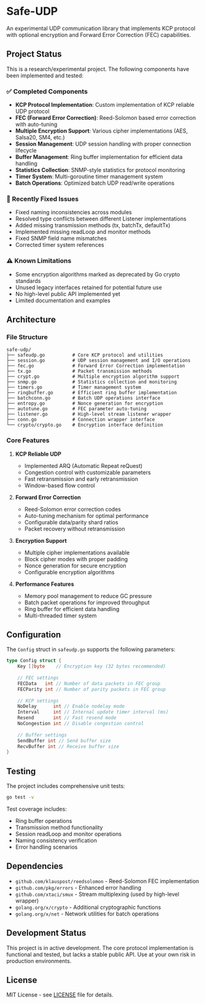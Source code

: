 # Safe-UDP

An experimental UDP communication library that implements KCP protocol with optional encryption and Forward Error Correction (FEC) capabilities.

## Project Status

This is a research/experimental project. The following components have been implemented and tested:

### ✅ Completed Components

- **KCP Protocol Implementation**: Custom implementation of KCP reliable UDP protocol
- **FEC (Forward Error Correction)**: Reed-Solomon based error correction with auto-tuning
- **Multiple Encryption Support**: Various cipher implementations (AES, Salsa20, SM4, etc.)
- **Session Management**: UDP session handling with proper connection lifecycle
- **Buffer Management**: Ring buffer implementation for efficient data handling
- **Statistics Collection**: SNMP-style statistics for protocol monitoring
- **Timer System**: Multi-goroutine timer management system
- **Batch Operations**: Optimized batch UDP read/write operations

### 🔧 Recently Fixed Issues

- Fixed naming inconsistencies across modules
- Resolved type conflicts between different Listener implementations
- Added missing transmission methods (tx, batchTx, defaultTx)
- Implemented missing readLoop and monitor methods
- Fixed SNMP field name mismatches
- Corrected timer system references

### ⚠️ Known Limitations

- Some encryption algorithms marked as deprecated by Go crypto standards
- Unused legacy interfaces retained for potential future use
- No high-level public API implemented yet
- Limited documentation and examples

## Architecture

### File Structure
```
safe-udp/
├── safeudp.go          # Core KCP protocol and utilities
├── session.go          # UDP session management and I/O operations
├── fec.go              # Forward Error Correction implementation  
├── tx.go               # Packet transmission methods
├── crypt.go            # Multiple encryption algorithm support
├── snmp.go             # Statistics collection and monitoring
├── timers.go           # Timer management system
├── ringbuffer.go       # Efficient ring buffer implementation
├── batchconn.go        # Batch UDP operations interface
├── entropy.go          # Nonce generation for encryption
├── autotune.go         # FEC parameter auto-tuning
├── listener.go         # High-level stream listener wrapper
├── conn.go             # Connection wrapper interface
└── crypto/crypto.go    # Encryption interface definition
```

### Core Features

1. **KCP Reliable UDP**
   - Implemented ARQ (Automatic Repeat reQuest)
   - Congestion control with customizable parameters
   - Fast retransmission and early retransmission
   - Window-based flow control

2. **Forward Error Correction**
   - Reed-Solomon error correction codes
   - Auto-tuning mechanism for optimal performance
   - Configurable data/parity shard ratios
   - Packet recovery without retransmission

3. **Encryption Support**
   - Multiple cipher implementations available
   - Block cipher modes with proper padding
   - Nonce generation for secure encryption
   - Configurable encryption algorithms

4. **Performance Features**
   - Memory pool management to reduce GC pressure
   - Batch packet operations for improved throughput
   - Ring buffer for efficient data handling
   - Multi-threaded timer system

## Configuration

The `Config` struct in `safeudp.go` supports the following parameters:

```go
type Config struct {
    Key []byte    // Encryption key (32 bytes recommended)
    
    // FEC settings
    FECData   int // Number of data packets in FEC group
    FECParity int // Number of parity packets in FEC group
    
    // KCP settings  
    NoDelay      int // Enable nodelay mode
    Interval     int // Internal update timer interval (ms)
    Resend       int // Fast resend mode
    NoCongestion int // Disable congestion control
    
    // Buffer settings
    SendBuffer int // Send buffer size
    RecvBuffer int // Receive buffer size
}
```

## Testing

The project includes comprehensive unit tests:

```bash
go test -v
```

Test coverage includes:
- Ring buffer operations
- Transmission method functionality  
- Session readLoop and monitor operations
- Naming consistency verification
- Error handling scenarios

## Dependencies

- `github.com/klauspost/reedsolomon` - Reed-Solomon FEC implementation
- `github.com/pkg/errors` - Enhanced error handling
- `github.com/xtaci/smux` - Stream multiplexing (used by high-level wrapper)
- `golang.org/x/crypto` - Additional cryptographic functions
- `golang.org/x/net` - Network utilities for batch operations

## Development Status

This project is in active development. The core protocol implementation is functional and tested, but lacks a stable public API. Use at your own risk in production environments.

## License

MIT License - see [LICENSE](LICENSE) file for details.